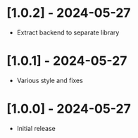 # [1.0.2] - 2024-05-27
* Extract backend to separate library

# [1.0.1] - 2024-05-27
* Various style and fixes

# [1.0.0] - 2024-05-27
* Initial release